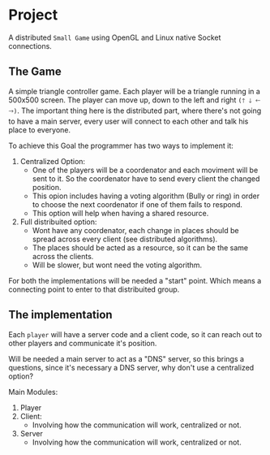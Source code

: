 # Project

A distributed `Small Game` using OpenGL and Linux native Socket connections.

## The Game

A simple triangle controller game. Each player will be a triangle running in a 500x500 screen. The player can move up, down to the left and right `(🡑 🡓 🡐 🡒)`. The important thing here is the distributed part, where there's not going to have a main server, every user will connect to each other and talk his place to everyone.

To achieve this Goal the programmer has two ways to implement it:
1. Centralized Option:
    - One of the players will be a coordenator and each moviment will be sent to it. So the coordenator have to send every client the changed position.
    - This opion includes having a voting algorithm (Bully or ring) in order to choose the next coordenator if one of them fails to respond.
    - This option will help when having a shared resource.
1. Full distribuited option:
    - Wont have any coordenator, each change in places should be spread across every client (see distributed algorithms).
    - The places should be acted as a resource, so it can be the same across the clients.
    - Will be slower, but wont need the voting algorithm.

For both the implementations will be needed a "start" point. Which means a connecting point to enter to that distribuited group.

## The implementation

Each `player` will have a server code and a client code, so it can reach out to other players and communicate it's position.

Will be needed a main server to act as a "DNS" server, so this brings a questions, since it's necessary a DNS server, why don't use a centralized option?

Main Modules:
1. Player
2. Client:
    - Involving how the communication will work, centralized or not. 
3. Server
    - Involving how the communication will work, centralized or not. 

